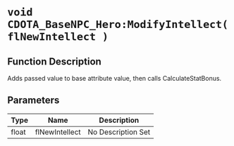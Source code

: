 # `void CDOTA_BaseNPC_Hero:ModifyIntellect(flNewIntellect )`
## Function Description
Adds passed value to base attribute value, then calls CalculateStatBonus.
## Parameters
Type|Name|Description
--|--|--
float|flNewIntellect|No Description Set
